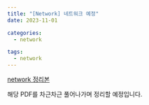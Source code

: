 ```yaml
---
title: "[Network] 네트워크 예정"
date: 2023-11-01

categories:
  - network

tags:
  - network
---
```


[network 정리본](https://github.com/rha6780/rha6780.github.io/blob/main/_posts/network/%08network_file.pdf)

해당 PDF를 차근차근 풀어나가며 정리할 예정입니다.

<br>
<br>
